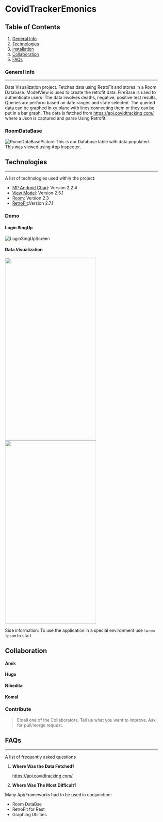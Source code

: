 # CovidTrackerEmonics

  


## Table of Contents
1. [General Info](#general-info)
2. [Technologies](#technologies)
3. [Installation](#installation)
4. [Collaboration](#collaboration)
5. [FAQs](#faqs)
### General Info
***

Data Visualization project.
Fetches data using RetroFit and stores in a Room Database.
ModelView is used to create the retrofit data.
FireBase is used to authenticate users.
The data involves deaths, negative, positive test results, Queries are perform based on date ranges and state selected. 
The queried data can be graphed in xy plane with lines connecting them or they can be put in a bar graph. 
The data is fetched from https://api.covidtracking.com/ where a Json is captured and parse Using Retrofit. 


### RoomDataBase
![RoomDataBasePicture](RoomDataBase.png)
This is our Database table with data populated. This was viewed using App Inspector. 


## Technologies
***
A list of technologies used within the project:
* [MP Android Chart](https://com.github.PhilJay:MPAndroidChart): Version 2.2.4 
* [View Model](https://androidx.lifecycle:lifecycle-viewmodel-ktx): Version 2.5.1
* [Room](https://androidx.room): Version 2.3
* [RetroFit](https://com.squareup.retrofit2:retrofit):Version 2.7.1 

### Demo

####  Login SingUp 


![LoginSingUpScreen](LoginSingUpScreen1.png)

#### Data Visualization

<img src="https://github.com/hugomvera/CovidTrackerEmonics/blob/hugoChart1andChart2PassingData/barGraph1.png?raw=true" width="300" height="600">

<img src="https://github.com/hugomvera/CovidTrackerEmonics/blob/hugoChart1andChart2PassingData/lineGraph1?raw=true" width="300" height="600">






Side information: To use the application in a special environment use ```lorem ipsum``` to start
## Collaboration

#### Amik
#### Hugo 
#### Nibedita
#### Komal


### Contribute
> Email one of the Collaborators. 
> Tell us what you want to improve.
> Ask for pull/merge request.
## FAQs
***
A list of frequently asked questions
1. **Where Was the Data Fetched?**

   https://api.covidtracking.com/
2. **Where Was The Most Difficult?**

Many Api/Frameworks had to be used in conjunction:
* Room DataBse
* RetroFit for Rest
* Graphing Utilities


